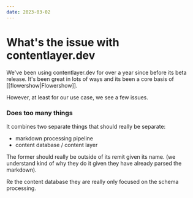```yaml
---
date: 2023-03-02
---
```


# What's the issue with contentlayer.dev

We've been using contentlayer.dev for over a year since before its beta release. It's been great in lots of ways and its been a core basis of [[flowershow|Flowershow]].

However, at least for our use case, we see a few issues.

### Does too many things

It combines two separate things that should really be separate:

- markdown processing pipeline
- content database / content layer

The former should really be outside of its remit given its name. (we understand kind of why they do it given they have already parsed the markdown).

Re the content database they are really only focused on the schema processing.